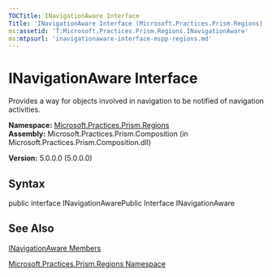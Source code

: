 ```yaml
---
TOCTitle: INavigationAware Interface
Title: 'INavigationAware Interface (Microsoft.Practices.Prism.Regions)'
ms:assetid: 'T:Microsoft.Practices.Prism.Regions.INavigationAware'
ms:mtpsurl: 'inavigationaware-interface-mspp-regions.md'
---
```


# INavigationAware Interface

Provides a way for objects involved in navigation to be notified of navigation activities.

**Namespace:** [Microsoft.Practices.Prism.Regions](https://msdn.microsoft.com/library/microsoft.practices.prism.regions)
**Assembly:** Microsoft.Practices.Prism.Composition (in Microsoft.Practices.Prism.Composition.dll)

**Version:** 5.0.0.0 (5.0.0.0)

## Syntax
public interface INavigationAwarePublic Interface INavigationAware

## See Also
[INavigationAware Members](https://msdn.microsoft.com/allmembers.t:microsoft.practices.prism.regions.inavigationaware)

[Microsoft.Practices.Prism.Regions Namespace](https://msdn.microsoft.com/library/microsoft.practices.prism.regions)
